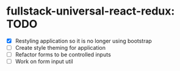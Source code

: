 # **fullstack-universal-react-redux: TODO**

- [x] Restyling application so it is no longer using bootstrap
- [ ] Create style theming for application
- [ ] Refactor forms to be controlled inputs
- [ ] Work on form input util
